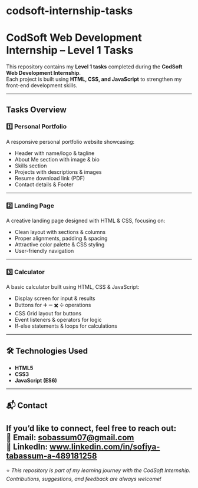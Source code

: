 # codsoft-internship-tasks

# CodSoft Web Development Internship – Level 1 Tasks

This repository contains my **Level 1 tasks** completed during the **CodSoft Web Development Internship**.  
Each project is built using **HTML, CSS, and JavaScript** to strengthen my front-end development skills.

---

## Tasks Overview

### 1️⃣ Personal Portfolio

A responsive personal portfolio website showcasing:
- Header with name/logo & tagline
- About Me section with image & bio
- Skills section
- Projects with descriptions & images
- Resume download link (PDF)
- Contact details & Footer

---

### 2️⃣ Landing Page

A creative landing page designed with HTML & CSS, focusing on:
- Clean layout with sections & columns
- Proper alignments, padding & spacing
- Attractive color palette & CSS styling
- User-friendly navigation

---

### 3️⃣ Calculator

A basic calculator built using HTML, CSS & JavaScript:
- Display screen for input & results
- Buttons for ➕ ➖ ✖️ ➗ operations
- CSS Grid layout for buttons
- Event listeners & operators for logic
- If-else statements & loops for calculations

---

## 🛠️ Technologies Used
- **HTML5**
- **CSS3**
- **JavaScript (ES6)**

---

## 📬 Contact
If you’d like to connect, feel free to reach out:  
📧 Email: sobassum07@gmail.com  
🔗 LinkedIn: www.linkedin.com/in/sofiya-tabassum-a-489181258
---

⭐ *This repository is part of my learning journey with the CodSoft Internship. Contributions, suggestions, and feedback are always welcome!*

